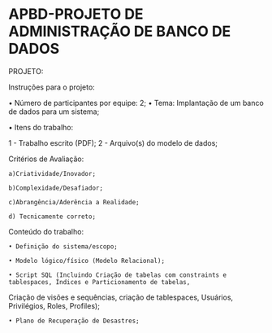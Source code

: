 # APBD-PROJETO DE ADMINISTRAÇÃO DE BANCO DE DADOS

PROJETO: 

Instruções para o projeto:

   • Número de participantes por equipe: 2;
   • Tema: Implantação de um banco de dados para um sistema;

   • Itens do trabalho: 

1 - Trabalho escrito (PDF);
2 - Arquivo(s) do modelo de dados;

Critérios de Avaliação: 

    a)Criatividade/Inovador;

    b)Complexidade/Desafiador;

    c)Abrangência/Aderência a Realidade;

    d) Tecnicamente correto;  

Conteúdo do trabalho:

    • Definição do sistema/escopo;

    • Modelo lógico/físico (Modelo Relacional);

    • Script SQL (Incluindo Criação de tabelas com constraints e tablespaces, Índices e Particionamento de tabelas, 
  Criação de visões e sequências, criação de tablespaces, Usuários, Privilégios, Roles, Profiles);
  
    • Plano de Recuperação de Desastres;
